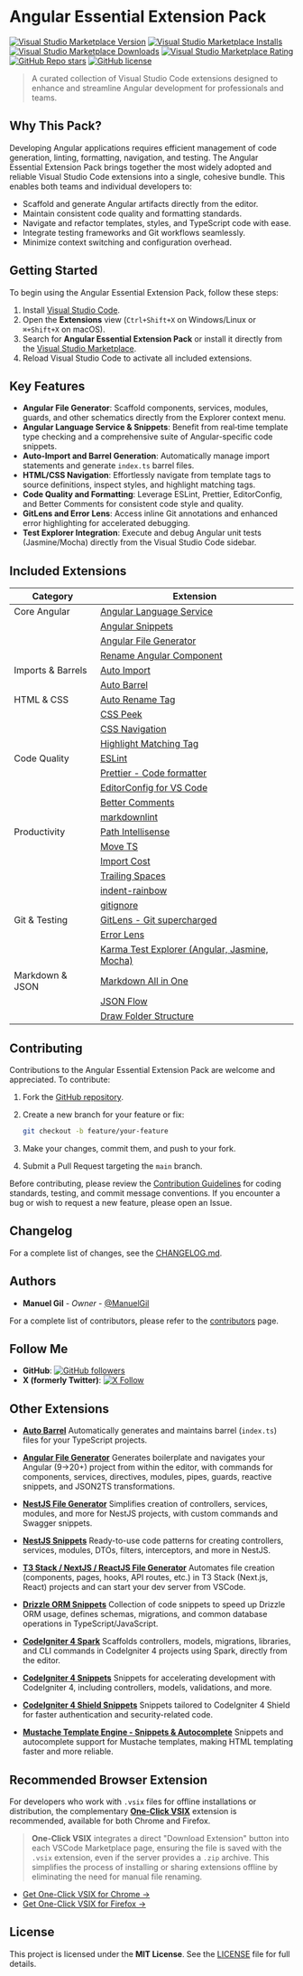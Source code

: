 # Angular Essential Extension Pack

[![Visual Studio Marketplace Version](https://img.shields.io/visual-studio-marketplace/v/imgildev.vscode-angular-ts-pack?style=for-the-badge&label=VS%20Marketplace&logo=visual-studio-code)](https://marketplace.visualstudio.com/items?itemName=imgildev.vscode-angular-ts-pack)
[![Visual Studio Marketplace Installs](https://img.shields.io/visual-studio-marketplace/i/imgildev.vscode-angular-ts-pack?style=for-the-badge&logo=visual-studio-code)](https://marketplace.visualstudio.com/items?itemName=imgildev.vscode-angular-ts-pack)
[![Visual Studio Marketplace Downloads](https://img.shields.io/visual-studio-marketplace/d/imgildev.vscode-angular-ts-pack?style=for-the-badge&logo=visual-studio-code)](https://marketplace.visualstudio.com/items?itemName=imgildev.vscode-angular-ts-pack)
[![Visual Studio Marketplace Rating](https://img.shields.io/visual-studio-marketplace/r/imgildev.vscode-angular-ts-pack?style=for-the-badge&logo=visual-studio-code)](https://marketplace.visualstudio.com/items?itemName=imgildev.vscode-angular-ts-pack&ssr=false#review-details)
[![GitHub Repo stars](https://img.shields.io/github/stars/ManuelGil/vscode-angular-pack?style=for-the-badge&logo=github)](https://github.com/ManuelGil/vscode-angular-pack)
[![GitHub license](https://img.shields.io/github/license/ManuelGil/vscode-angular-pack?style=for-the-badge&logo=github)](https://github.com/ManuelGil/vscode-angular-pack/blob/main/LICENSE)

> A curated collection of Visual Studio Code extensions designed to enhance and streamline Angular development for professionals and teams.

## Why This Pack?

Developing Angular applications requires efficient management of code generation, linting, formatting, navigation, and testing. The Angular Essential Extension Pack brings together the most widely adopted and reliable Visual Studio Code extensions into a single, cohesive bundle. This enables both teams and individual developers to:

- Scaffold and generate Angular artifacts directly from the editor.
- Maintain consistent code quality and formatting standards.
- Navigate and refactor templates, styles, and TypeScript code with ease.
- Integrate testing frameworks and Git workflows seamlessly.
- Minimize context switching and configuration overhead.

## Getting Started

To begin using the Angular Essential Extension Pack, follow these steps:

1. Install [Visual Studio Code](https://code.visualstudio.com/).
2. Open the **Extensions** view (`Ctrl+Shift+X` on Windows/Linux or `⌘+Shift+X` on macOS).
3. Search for **Angular Essential Extension Pack** or install it directly from the [Visual Studio Marketplace](https://marketplace.visualstudio.com/items?itemName=imgildev.vscode-angular-ts-pack).
4. Reload Visual Studio Code to activate all included extensions.

## Key Features

- **Angular File Generator**: Scaffold components, services, modules, guards, and other schematics directly from the Explorer context menu.
- **Angular Language Service & Snippets**: Benefit from real‑time template type checking and a comprehensive suite of Angular-specific code snippets.
- **Auto‑Import and Barrel Generation**: Automatically manage import statements and generate `index.ts` barrel files.
- **HTML/CSS Navigation**: Effortlessly navigate from template tags to source definitions, inspect styles, and highlight matching tags.
- **Code Quality and Formatting**: Leverage ESLint, Prettier, EditorConfig, and Better Comments for consistent code style and quality.
- **GitLens and Error Lens**: Access inline Git annotations and enhanced error highlighting for accelerated debugging.
- **Test Explorer Integration**: Execute and debug Angular unit tests (Jasmine/Mocha) directly from the Visual Studio Code sidebar.

## Included Extensions

| Category          | Extension                                                                                                                       |
| ----------------- | ------------------------------------------------------------------------------------------------------------------------------- |
| Core Angular      | [Angular Language Service](https://marketplace.visualstudio.com/items?itemName=Angular.ng-template)                             |
|                   | [Angular Snippets](https://marketplace.visualstudio.com/items?itemName=johnpapa.Angular2)                                       |
|                   | [Angular File Generator](https://marketplace.visualstudio.com/items?itemName=imgildev.vscode-angular-generator)                 |
|                   | [Rename Angular Component](https://marketplace.visualstudio.com/items?itemName=tomwhite007.rename-angular-component)            |
| Imports & Barrels | [Auto Import](https://marketplace.visualstudio.com/items?itemName=steoates.autoimport)                                          |
|                   | [Auto Barrel](https://marketplace.visualstudio.com/items?itemName=imgildev.vscode-auto-barrel)                                  |
| HTML & CSS        | [Auto Rename Tag](https://marketplace.visualstudio.com/items?itemName=formulahendry.auto-rename-tag)                            |
|                   | [CSS Peek](https://marketplace.visualstudio.com/items?itemName=pranaygp.vscode-css-peek)                                        |
|                   | [CSS Navigation](https://marketplace.visualstudio.com/items?itemName=pucelle.vscode-css-navigation)                             |
|                   | [Highlight Matching Tag](https://marketplace.visualstudio.com/items?itemName=vincaslt.highlight-matching-tag)                   |
| Code Quality      | [ESLint](https://marketplace.visualstudio.com/items?itemName=dbaeumer.vscode-eslint)                                            |
|                   | [Prettier - Code formatter](https://marketplace.visualstudio.com/items?itemName=esbenp.prettier-vscode)                         |
|                   | [EditorConfig for VS Code](https://marketplace.visualstudio.com/items?itemName=editorconfig.editorconfig)                       |
|                   | [Better Comments](https://marketplace.visualstudio.com/items?itemName=aaron-bond.better-comments)                               |
|                   | [markdownlint](https://marketplace.visualstudio.com/items?itemName=davidanson.vscode-markdownlint)                              |
| Productivity      | [Path Intellisense](https://marketplace.visualstudio.com/items?itemName=christian-kohler.path-intellisense)                     |
|                   | [Move TS](https://marketplace.visualstudio.com/items?itemName=stringham.move-ts)                                                |
|                   | [Import Cost](https://marketplace.visualstudio.com/items?itemName=wix.vscode-import-cost)                                       |
|                   | [Trailing Spaces](https://marketplace.visualstudio.com/items?itemName=shardulm94.trailing-spaces)                               |
|                   | [indent-rainbow](https://marketplace.visualstudio.com/items?itemName=oderwat.indent-rainbow)                                    |
|                   | [gitignore](https://marketplace.visualstudio.com/items?itemName=codezombiech.gitignore)                                         |
| Git & Testing     | [GitLens - Git supercharged](https://marketplace.visualstudio.com/items?itemName=eamodio.gitlens)                               |
|                   | [Error Lens](https://marketplace.visualstudio.com/items?itemName=usernamehw.errorlens)                                          |
|                   | [Karma Test Explorer (Angular, Jasmine, Mocha)](https://marketplace.visualstudio.com/items?itemName=lucono.karma-test-explorer) |
| Markdown & JSON   | [Markdown All in One](https://marketplace.visualstudio.com/items?itemName=yzhang.markdown-all-in-one)                           |
|                   | [JSON Flow](https://marketplace.visualstudio.com/items?itemName=imgildev.vscode-json-flow)                                      |
|                   | [Draw Folder Structure](https://marketplace.visualstudio.com/items?itemName=jmkrivocapich.drawfolderstructure)                  |

## Contributing

Contributions to the Angular Essential Extension Pack are welcome and appreciated. To contribute:

1. Fork the [GitHub repository](https://github.com/ManuelGil/vscode-angular-pack).
2. Create a new branch for your feature or fix:

   ```bash
   git checkout -b feature/your-feature
   ```

3. Make your changes, commit them, and push to your fork.
4. Submit a Pull Request targeting the `main` branch.

Before contributing, please review the [Contribution Guidelines](https://github.com/ManuelGil/vscode-angular-pack/blob/main/CONTRIBUTING.md) for coding standards, testing, and commit message conventions. If you encounter a bug or wish to request a new feature, please open an Issue.

## Changelog

For a complete list of changes, see the [CHANGELOG.md](https://github.com/ManuelGil/vscode-angular-pack/blob/main/CHANGELOG.md).

## Authors

- **Manuel Gil** - _Owner_ - [@ManuelGil](https://github.com/ManuelGil)

For a complete list of contributors, please refer to the [contributors](https://github.com/ManuelGil/vscode-angular-pack/contributors) page.

## Follow Me

- **GitHub**: [![GitHub followers](https://img.shields.io/github/followers/ManuelGil?style=for-the-badge\&logo=github)](https://github.com/ManuelGil)
- **X (formerly Twitter)**: [![X Follow](https://img.shields.io/twitter/follow/imgildev?style=for-the-badge\&logo=x)](https://twitter.com/imgildev)

## Other Extensions

- **[Auto Barrel](https://marketplace.visualstudio.com/items?itemName=imgildev.vscode-auto-barrel)**
  Automatically generates and maintains barrel (`index.ts`) files for your TypeScript projects.

- **[Angular File Generator](https://marketplace.visualstudio.com/items?itemName=imgildev.vscode-angular-generator)**
  Generates boilerplate and navigates your Angular (9→20+) project from within the editor, with commands for components, services, directives, modules, pipes, guards, reactive snippets, and JSON2TS transformations.

- **[NestJS File Generator](https://marketplace.visualstudio.com/items?itemName=imgildev.vscode-nestjs-generator)**
  Simplifies creation of controllers, services, modules, and more for NestJS projects, with custom commands and Swagger snippets.

- **[NestJS Snippets](https://marketplace.visualstudio.com/items?itemName=imgildev.vscode-nestjs-snippets-extension)**
  Ready-to-use code patterns for creating controllers, services, modules, DTOs, filters, interceptors, and more in NestJS.

- **[T3 Stack / NextJS / ReactJS File Generator](https://marketplace.visualstudio.com/items?itemName=imgildev.vscode-nextjs-generator)**
  Automates file creation (components, pages, hooks, API routes, etc.) in T3 Stack (Next.js, React) projects and can start your dev server from VSCode.

- **[Drizzle ORM Snippets](https://marketplace.visualstudio.com/items?itemName=imgildev.vscode-drizzle-snippets)**
  Collection of code snippets to speed up Drizzle ORM usage, defines schemas, migrations, and common database operations in TypeScript/JavaScript.

- **[CodeIgniter 4 Spark](https://marketplace.visualstudio.com/items?itemName=imgildev.vscode-codeigniter4-spark)**
  Scaffolds controllers, models, migrations, libraries, and CLI commands in CodeIgniter 4 projects using Spark, directly from the editor.

- **[CodeIgniter 4 Snippets](https://marketplace.visualstudio.com/items?itemName=imgildev.vscode-codeigniter4-snippets)**
  Snippets for accelerating development with CodeIgniter 4, including controllers, models, validations, and more.

- **[CodeIgniter 4 Shield Snippets](https://marketplace.visualstudio.com/items?itemName=imgildev.vscode-codeigniter4-shield-snippets)**
  Snippets tailored to CodeIgniter 4 Shield for faster authentication and security-related code.

- **[Mustache Template Engine - Snippets & Autocomplete](https://marketplace.visualstudio.com/items?itemName=imgildev.vscode-mustache-snippets)**
  Snippets and autocomplete support for Mustache templates, making HTML templating faster and more reliable.

## Recommended Browser Extension

For developers who work with `.vsix` files for offline installations or distribution, the complementary [**One-Click VSIX**](https://chromewebstore.google.com/detail/imojppdbcecfpeafjagncfplelddhigc?utm_source=item-share-cb) extension is recommended, available for both Chrome and Firefox.

> **One-Click VSIX** integrates a direct "Download Extension" button into each VSCode Marketplace page, ensuring the file is saved with the `.vsix` extension, even if the server provides a `.zip` archive. This simplifies the process of installing or sharing extensions offline by eliminating the need for manual file renaming.

- [Get One-Click VSIX for Chrome &rarr;](https://chromewebstore.google.com/detail/imojppdbcecfpeafjagncfplelddhigc?utm_source=item-share-cb)
- [Get One-Click VSIX for Firefox &rarr;](https://addons.mozilla.org/es-ES/firefox/addon/one-click-vsix/)

## License

This project is licensed under the **MIT License**. See the [LICENSE](https://github.com/ManuelGil/vscode-angular-pack/blob/main/LICENSE) file for full details.
